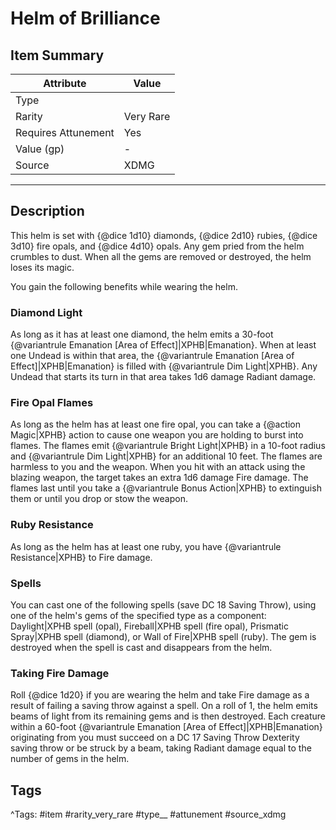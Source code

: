 # Helm of Brilliance

## Item Summary

| Attribute            | Value                        |
|----------------------|------------------------------|
| Type                 |   |
| Rarity               | Very Rare             |
| Requires Attunement  | Yes                |
| Value (gp)           | -    |
| Source               | XDMG |

---

## Description

This helm is set with {@dice 1d10} diamonds, {@dice 2d10} rubies, {@dice 3d10} fire opals, and {@dice 4d10} opals. Any gem pried from the helm crumbles to dust. When all the gems are removed or destroyed, the helm loses its magic.

You gain the following benefits while wearing the helm.

### Diamond Light

As long as it has at least one diamond, the helm emits a 30-foot {@variantrule Emanation [Area of Effect]|XPHB|Emanation}. When at least one Undead is within that area, the {@variantrule Emanation [Area of Effect]|XPHB|Emanation} is filled with {@variantrule Dim Light|XPHB}. Any Undead that starts its turn in that area takes 1d6 damage Radiant damage.

### Fire Opal Flames

As long as the helm has at least one fire opal, you can take a {@action Magic|XPHB} action to cause one weapon you are holding to burst into flames. The flames emit {@variantrule Bright Light|XPHB} in a 10-foot radius and {@variantrule Dim Light|XPHB} for an additional 10 feet. The flames are harmless to you and the weapon. When you hit with an attack using the blazing weapon, the target takes an extra 1d6 damage Fire damage. The flames last until you take a {@variantrule Bonus Action|XPHB} to extinguish them or until you drop or stow the weapon.

### Ruby Resistance

As long as the helm has at least one ruby, you have {@variantrule Resistance|XPHB} to Fire damage.

### Spells

You can cast one of the following spells (save DC 18 Saving Throw), using one of the helm's gems of the specified type as a component: Daylight|XPHB spell (opal), Fireball|XPHB spell (fire opal), Prismatic Spray|XPHB spell (diamond), or Wall of Fire|XPHB spell (ruby). The gem is destroyed when the spell is cast and disappears from the helm.

### Taking Fire Damage

Roll {@dice 1d20} if you are wearing the helm and take Fire damage as a result of failing a saving throw against a spell. On a roll of 1, the helm emits beams of light from its remaining gems and is then destroyed. Each creature within a 60-foot {@variantrule Emanation [Area of Effect]|XPHB|Emanation} originating from you must succeed on a DC 17 Saving Throw Dexterity saving throw or be struck by a beam, taking Radiant damage equal to the number of gems in the helm.

## Tags

^Tags: #item #rarity_very_rare #type__ #attunement #source_xdmg